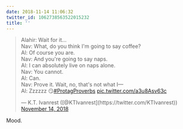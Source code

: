 ```yaml
---
date: 2018-11-14 11:06:32
twitter_id: 1062738563522015232
title: ''
---
```


<blockquote class="twitter-tweet"><p lang="en" dir="ltr">Alahir: Wait for it...<br>Nav: What, do you think I&#39;m going to say coffee?<br>Al: Of course you are.<br>Nav: And you&#39;re going to say naps.<br>Al: I can absolutely live on naps alone.<br>Nav: You cannot.<br>Al: Can.<br>Nav: Prove it. Wait, no, that&#39;s not what I—<br>Al: Zzzzzz 😏<a href="https://twitter.com/hashtag/ProtagProverbs?src=hash&amp;ref_src=twsrc%5Etfw">#ProtagProverbs</a> <a href="https://t.co/a3u8Asv63c">pic.twitter.com/a3u8Asv63c</a></p>&mdash; K.T. Ivanrest ([@KTIvanrest](https://twitter.com/KTIvanrest)) <a href="https://twitter.com/KTIvanrest/status/1062737797692514304?ref_src=twsrc%5Etfw">November 14, 2018</a></blockquote>
<script async src="https://platform.twitter.com/widgets.js" charset="utf-8"></script>

Mood.
